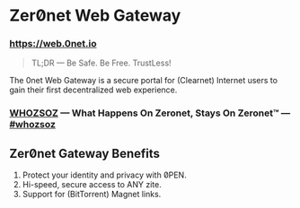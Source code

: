 # Zer0̸net Web Gateway

### https://web.0net.io

> TL;DR — Be Safe. Be Free. TrustLess!

The 0net Web Gateway is a secure portal for (Clearnet) Internet users to gain their first decentralized web experience.

### [WHOZSOZ](https://0net.io/asklexi.bit?whozsoz) — What Happens On Zeronet, Stays On Zeronet™ — [#whozsoz](https://0net.io/whozsoz.bit)

## Zer0̸net Gateway Benefits

1. Protect your identity and privacy with 0̸PEN.
2. Hi-speed, secure access to ANY zite.
3. Support for (BitTorrent) Magnet links.
